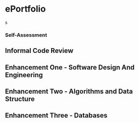 # ePortfolio

s

### Self-Assessment



## Informal Code Review



## Enhancement One - Software Design And Engineering



## Enhancement Two - Algorithms and Data Structure



## Enhancement Three - Databases
